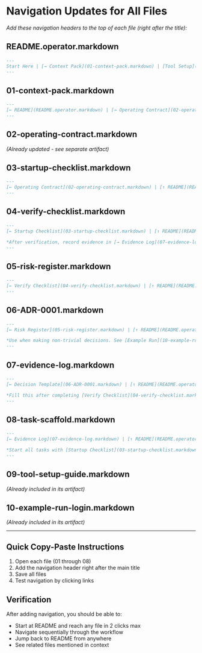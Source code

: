 # Navigation Updates for All Files

*Add these navigation headers to the top of each file (right after the title):*

## README.operator.markdown
```markdown
---
Start Here | [→ Context Pack](01-context-pack.markdown) | [Tool Setup](09-tool-setup-guide.markdown) | [Example](10-example-run-login.markdown)
---
```

## 01-context-pack.markdown
```markdown
---
[← README](README.operator.markdown) | [→ Operating Contract](02-operating-contract.markdown)
---
```

## 02-operating-contract.markdown
*(Already updated - see separate artifact)*

## 03-startup-checklist.markdown
```markdown
---
[← Operating Contract](02-operating-contract.markdown) | [↑ README](README.operator.markdown) | [→ Verify Checklist](04-verify-checklist.markdown)
---
```

## 04-verify-checklist.markdown
```markdown
---
[← Startup Checklist](03-startup-checklist.markdown) | [↑ README](README.operator.markdown) | [→ Risk Register](05-risk-register.markdown)

*After verification, record evidence in [→ Evidence Log](07-evidence-log.markdown)*
---
```

## 05-risk-register.markdown
```markdown
---
[← Verify Checklist](04-verify-checklist.markdown) | [↑ README](README.operator.markdown) | [→ Decision Template](06-ADR-0001.markdown)
---
```

## 06-ADR-0001.markdown
```markdown
---
[← Risk Register](05-risk-register.markdown) | [↑ README](README.operator.markdown) | [→ Evidence Log](07-evidence-log.markdown)

*Use when making non-trivial decisions. See [Example Run](10-example-run-login.markdown) for sample ADR.*
---
```

## 07-evidence-log.markdown
```markdown
---
[← Decision Template](06-ADR-0001.markdown) | [↑ README](README.operator.markdown) | [→ Task Scaffold](08-task-scaffold.markdown)

*Fill this after completing [Verify Checklist](04-verify-checklist.markdown)*
---
```

## 08-task-scaffold.markdown
```markdown
---
[← Evidence Log](07-evidence-log.markdown) | [↑ README](README.operator.markdown) | [→ Tool Setup](09-tool-setup-guide.markdown)

*Start all tasks with [Startup Checklist](03-startup-checklist.markdown)*
---
```

## 09-tool-setup-guide.markdown
*(Already included in its artifact)*

## 10-example-run-login.markdown
*(Already included in its artifact)*

---

## Quick Copy-Paste Instructions

1. Open each file (01 through 08)
2. Add the navigation header right after the main title
3. Save all files
4. Test navigation by clicking links

## Verification

After adding navigation, you should be able to:
- Start at README and reach any file in 2 clicks max
- Navigate sequentially through the workflow
- Jump back to README from anywhere
- See related files mentioned in context
